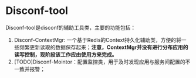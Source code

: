 Disconf-tool
====

Disconf-tool是disconf的辅助工具类，主要的功能包括：

1. Disconf-ContextMgr: 一个基于Redis的Context持久化辅助类，方便的将一些频繁更新读取的数据保存起来；**注意，ContextMgr并没有进行分布应用的读写控制，现阶段该工作应由使用方来完成。**
2. [TODO]Disconf-Mointor：配置监控类，用于及时发现应用与服务间配置的不一致并报警；
